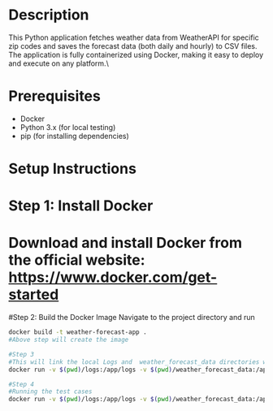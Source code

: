 # Description
This Python application fetches weather data from WeatherAPI for specific zip codes and saves the forecast data (both daily and hourly) to CSV files. The application is fully containerized using Docker, making it easy to deploy and execute on any platform.\
# Prerequisites
- Docker
- Python 3.x (for local testing)
- pip (for installing dependencies)


# Setup Instructions
# Step 1: Install Docker
# Download and install Docker from the official website: https://www.docker.com/get-started


#Step 2: Build the Docker Image
Navigate to the project directory and run
```bash
docker build -t weather-forecast-app .
#Above step will create the image 

#Step 3
#This will link the local Logs and  weather_forecast_data directories with docker container
docker run -v $(pwd)/logs:/app/logs -v $(pwd)/weather_forecast_data:/app/weather_forecast_data weather-forecast-app

#Step 4
#Running the test cases
docker run -v $(pwd)/logs:/app/logs -v $(pwd)/weather_forecast_data:/app/weather_forecast_data -it weather-forecast-app python -m unittest discover -s test\
